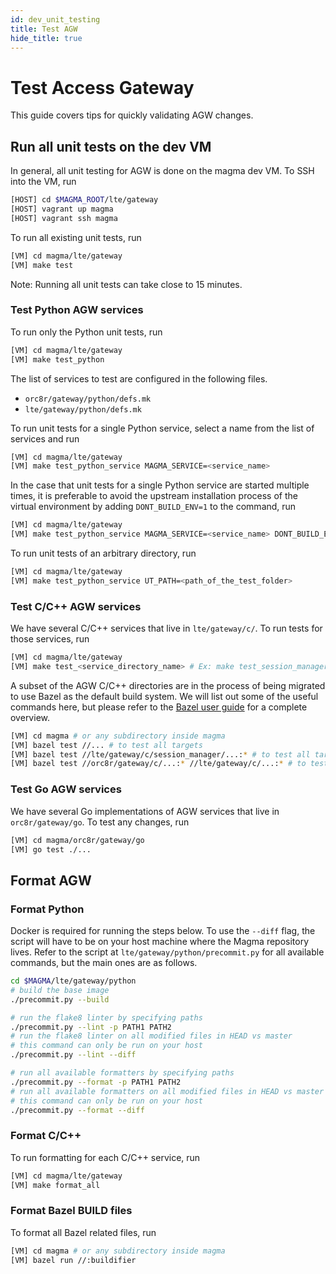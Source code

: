 ```yaml
---
id: dev_unit_testing
title: Test AGW
hide_title: true
---
```


# Test Access Gateway

This guide covers tips for quickly validating AGW changes.

## Run all unit tests on the dev VM

In general, all unit testing for AGW is done on the magma dev VM.
To SSH into the VM, run

```bash
[HOST] cd $MAGMA_ROOT/lte/gateway
[HOST] vagrant up magma
[HOST] vagrant ssh magma
```

To run all existing unit tests, run

```bash
[VM] cd magma/lte/gateway
[VM] make test
```

Note: Running all unit tests can take close to 15 minutes.

### Test Python AGW services

To run only the Python unit tests, run

```bash
[VM] cd magma/lte/gateway
[VM] make test_python
```

The list of services to test are configured in the following files.

- `orc8r/gateway/python/defs.mk`
- `lte/gateway/python/defs.mk`

To run unit tests for a single Python service, select a name from the list of services and run

```bash
[VM] cd magma/lte/gateway
[VM] make test_python_service MAGMA_SERVICE=<service_name>
```

In the case that unit tests for a single Python service are started multiple times, it is preferable to avoid the upstream installation process of the virtual environment by adding `DONT_BUILD_ENV=1` to the command, run

```bash
[VM] cd magma/lte/gateway
[VM] make test_python_service MAGMA_SERVICE=<service_name> DONT_BUILD_ENV=1
```

To run unit tests of an arbitrary directory, run

```bash
[VM] cd magma/lte/gateway
[VM] make test_python_service UT_PATH=<path_of_the_test_folder>
```

### Test C/C++ AGW services

We have several C/C++ services that live in `lte/gateway/c/`.
To run tests for those services, run

```bash
[VM] cd magma/lte/gateway
[VM] make test_<service_directory_name> # Ex: make test_session_manager
```

A subset of the AGW C/C++ directories are in the process of being migrated to use Bazel as the default build system. We will list out some of the useful commands here, but please refer to the [Bazel user guide](https://docs.bazel.build/versions/main/guide.html) for a complete overview.

```bash
[VM] cd magma # or any subdirectory inside magma
[VM] bazel test //... # to test all targets
[VM] bazel test //lte/gateway/c/session_manager/...:* # to test all targets under lte/gateway/c/session_manager 
[VM] bazel test //orc8r/gateway/c/...:* //lte/gateway/c/...:* # to test all C/C++ targets
```

### Test Go AGW services

We have several Go implementations of AGW services that live in `orc8r/gateway/go`.
To test any changes, run

```bash
[VM] cd magma/orc8r/gateway/go
[VM] go test ./...
```

## Format AGW

### Format Python

Docker is required for running the steps below.
To use the `--diff` flag, the script will have to be on your host machine where the Magma repository lives.
Refer to the script at `lte/gateway/python/precommit.py` for all available commands, but the main ones are as follows.

```bash
cd $MAGMA/lte/gateway/python
# build the base image
./precommit.py --build

# run the flake8 linter by specifying paths
./precommit.py --lint -p PATH1 PATH2
# run the flake8 linter on all modified files in HEAD vs master
# this command can only be run on your host
./precommit.py --lint --diff

# run all available formatters by specifying paths
./precommit.py --format -p PATH1 PATH2
# run all available formatters on all modified files in HEAD vs master
# this command can only be run on your host
./precommit.py --format --diff
```

### Format C/C++

To run formatting for each C/C++ service, run

```bash
[VM] cd magma/lte/gateway
[VM] make format_all
```

### Format Bazel BUILD files

To format all Bazel related files, run

```bash
[VM] cd magma # or any subdirectory inside magma
[VM] bazel run //:buildifier
```
